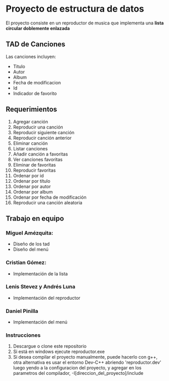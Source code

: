 # Proyecto de estructura de datos

El proyecto consiste en un reproductor de musica que implementa
una **lista circular doblemente enlazada**

## TAD de Canciones

Las canciones incluyen:
- Titulo
- Autor
- Album
- Fecha de modificacion
- Id
- Indicador de favorito

## Requerimientos

1. Agregar canción
2. Reproducir una canción
3. Reproducir siguiente canción
4. Reproducir canción anterior
5. Eliminar canción
6. Listar canciones
7. Añadir canción a favoritas
8. Ver canciones favoritas
9. Eliminar de favoritas
10. Reproducir favoritas
11. Ordenar por id
12. Ordenar por título
13. Ordenar por autor
14. Ordenar por album
15. Ordenar por fecha de modificación
16. Reproducir una canción aleatoria


## Trabajo en equipo

### Miguel Amézquita:
* Diseño de los tad
* Diseño del menú

### Cristian Gómez:
* Implementación de la lista

### Lenis Stevez y Andrés Luna
* Implementación del reproductor

### Daniel Pinilla
* Implementación del menú

### Instrucciones

1. Descargue o clone este repositorio
2. Si está en windows ejecute reproductor.exe
3. Si desea compilar el proyecto manualmente, puede hacerlo con g++, otra alternativa es usar el entorno Dev-C++ abriendo 'reproductor.dev' luego yendo a la configuracion del proyecto, y agregar en los parametros del compilador, -I[direccion_del_proyecto]/include
